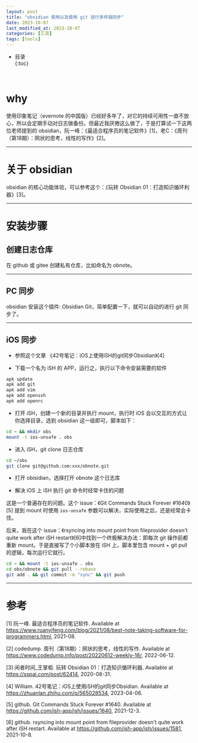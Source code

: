 ```yaml
---
layout: post
title: "obsidian 使用以及使用 git 进行多终端同步"
date: 2023-10-07
last_modified_at: 2023-10-07
categories: [工具]
tags: [tools]
---
```


* 目录  
{:toc}
<br/>


# why

使用印象笔记（evernote 的中国版）已经好多年了，对它的持续可用性一直不放心，所以会定期手动对日志做备份。但最近我厌倦这么做了，于是打算试一下这两位老师提到的 obsidian，阮一峰：《最适合程序员的笔记软件》[1]，老C：《周刊（第18期）：网状的思考，线性的写作》[2]。      

---

# 关于 obsidian

obsidian 的核心功能体验，可以参考这个：《玩转 Obsidian 01：打造知识循环利器》[3]。   

---

# 安装步骤

## 创建日志仓库   

在 github 或 gitee 创建私有仓库，比如命名为 obnote。    

---

## PC 同步

obsidian 安装这个插件: Obsidian Git，简单配置一下，就可以自动的进行 git 同步了。    

---

## iOS 同步   

* 参照这个文章 《42号笔记：iOS上使用iSH的git同步Obsidian》[4]

* 下载一个名为 iSH 的 APP，运行之，执行以下命令安装需要的软件    

```bash
apk update
apk add git
apk add vim
apk add openssh
apk add openrc
```

* 打开 iSH，创建一个新的目录并执行 mount，执行时 iOS 会以交互的方式让你选择目录，选到 obsidian 这一级即可，脚本如下：   

```bash
cd ~ && mkdir obs
mount -t ios-unsafe . obs
```

* 进入 iSH，git clone 日志仓库    

```bash
cd ~/obs
git clone git@github.com:xxx/obnote.git
```

* 打开 obisidian，选择打开 obnote 这个日志库    

* 解决 iOS 上 iSH 执行 git 命令时经常卡住的问题  

这是一个普遍存在的问题。这个 issue：《Git Commands Stuck Forever #1640》[5] 提到 mount 时使用 `ios-unsafe` 参数可以解决，实际使用之后，还是经常会卡住。  

后来，我在这个 issue：《rsyncing into mount point from fileprovider doesn't quite work after iSH restart》[6]中找到一个终极解决办法：即每次 git 操作前都重新 mount。于是直接写了个小脚本放在 iSH 上，脚本里包含 mount + git pull 的逻辑，每次运行它就行。   

```bash
cd ~ && mount -t ios-unsafe . obs    
cd obs/obnote && git pull --rebase
git add . && git commit -m "sync" && git push
```

---

# 参考

[1] 阮一峰. 最适合程序员的笔记软件. Available at https://www.ruanyifeng.com/blog/2021/08/best-note-taking-software-for-programmers.html, 2021-08.   

[2] codedump. 周刊（第18期）：网状的思考，线性的写作. Available at https://www.codedump.info/post/20220612-weekly-18/, 2022-06-12.   

[3] 闲者时间_王掌柜. 玩转 Obsidian 01：打造知识循环利器. Available at https://sspai.com/post/62414, 2020-08-31.    

[4] William. 42号笔记：iOS上使用iSH的git同步Obsidian. Available at https://zhuanlan.zhihu.com/p/565028534, 2023-04-06.   

[5] github. Git Commands Stuck Forever #1640. Available at https://github.com/ish-app/ish/issues/1640, 2021-12-3.   

[6] github. rsyncing into mount point from fileprovider doesn't quite work after iSH restart. Available at https://github.com/ish-app/ish/issues/1581, 2021-10-8.   